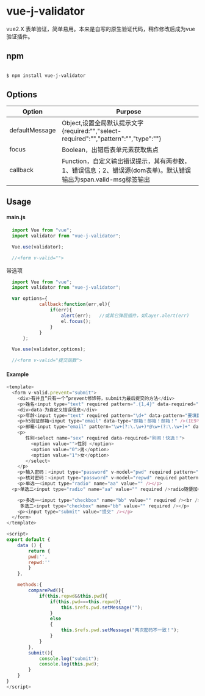 # vue-j-validator

vue2.X 表单验证，简单易用。本来是自写的原生验证代码，稍作修改后成为vue验证插件。

## npm

```bash

$ npm install vue-j-validator

```

## Options


| Option                  | Purpose                                                                                                                                                                                                                                                                                                                         |
|----------------------------|---------------------------------------------------------------------------------------------------------------------------------------------------------------------------------------------------------------------------------------------------------------------------------------------------------------------------------|
| defaultMessage             | Object,设置全局默认提示文字{required:"","select-required":"","pattern":"","type":""}   |
| focus                       | Boolean，出错后表单元素获取焦点  |
| callback                    | Function，自定义输出错误提示，其有两参数，1、错误信息；2、错误源(dom表单)。默认错误输出为span.valid-msg标签输出 |

## Usage

#### main.js
```javascript
  import Vue from "vue";
  import validator from "vue-j-validator";

  Vue.use(validator);

  //<form v-valid="">
```
带选项
```javascript
  import Vue from "vue";
  import validator from "vue-j-validator";

  var options={
            callback:function(err,el){
                if(err){
                    alert(err);   //或其它弹层插件，如layer.alert(err)
                    el.focus();
                }
            }
      };

  Vue.use(validator,options);

  //<form v-valid="提交函数">
```



#### Example

```javascript
<template>
  <form v-valid.prevent="submit"> 
    <div>有并且“只有一个”prevent修饰符，submit为最后提交的方法</div>
    <p>姓名<input type="text" required pattern=".{1,4}" data-required="请填写姓名" data-pattern="你的姓能超过4个字！！！" /></p>
    <div>data-为自定义错误信息</div>
	<p>年龄<input type="text" required pattern="\d+" data-pattern="要填数字啊！！！" /></p>
	<p>h5验证邮箱<input type="email" data-type="邮箱！邮箱！邮箱！" />(IE9不行）</p>
	<p>邮箱<input type="email" pattern="\w+(?:\.\w+)*@\w+(?:\.\w+)+" data-pattern="正则邮箱验证出错！" />(兼容IE9，必须得正则）</p>
	<p>
	   性别<select name="sex" required data-required="别闹！快选！">
	     <option value="">性别 </option>
		 <option value="0">男</option>
		 <option value="1">女</option>
	   </select>
    </p>
	<p>输入密码：<input type="password" v-model="pwd" required pattern="[\x00-\xff]{6,}" @change="comparePwd" ref="pwd" /></p>
	<p>核对密码：<input type="password" v-model="repwd" required pattern="[\x00-\xff]{6,}" @change="comparePwd" /></p>
	<p>单选一<input type="radio" name="aa" value="" /></p>
  <p>单选二<input type="radio" name="aa" value="" required />radio随便加一个required即可，全加也行</p>

	<p>多选一<input type="checkbox" name="bb" value="" required /><br />
     多选二<input type="checkbox" name="bb" value="" required /></p>
	<p><input type="submit" value="提交" /></p>
  </form>
</template>

<script>
export default {
    data () {
        return {
        pwd:'',
        repwd:''
        }
    },

    methods:{
        comparePwd(){
            if(this.repwd&&this.pwd){
                if(this.pwd===this.repwd){
                    this.$refs.pwd.setMessage("");
                }
                else
                {
                    this.$refs.pwd.setMessage("两次密码不一致！");
                }
            }
        },
        submit(){
            console.log("submit");
            console.log(this.pwd);
        }
    }
}
</script>
```
